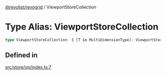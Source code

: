 [@revolist/revogrid](README.md) / ViewportStoreCollection

# Type Alias: ViewportStoreCollection

```ts
type ViewportStoreCollection: { [T in MultiDimensionType]: ViewportStore };
```

## Defined in

[src/store/vp/index.ts:7](https://github.com/revolist/revogrid/blob/7d79cd09d43b75b81712fd40eaf892d3b6da4928/src/store/vp/index.ts#L7)
